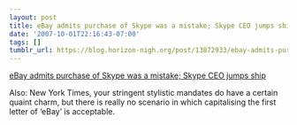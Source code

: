 ```yaml
---
layout: post
title: eBay admits purchase of Skype was a mistake; Skype CEO jumps ship
date: '2007-10-01T22:16:43-07:00'
tags: []
tumblr_url: https://blog.horizon-nigh.org/post/13872933/ebay-admits-purchase-of-skype-was-a-mistake-skype
---
```

[eBay admits purchase of Skype was a mistake; Skype CEO jumps ship](http://bits.blogs.nytimes.com/2007/10/01/ebays-4-billion-lesson-in-the-value-of-hype/index.html?hp)  

Also: New York Times, your stringent stylistic mandates do have a certain quaint charm, but there is really no scenario in which capitalising the first letter of ‘eBay’ is acceptable.

